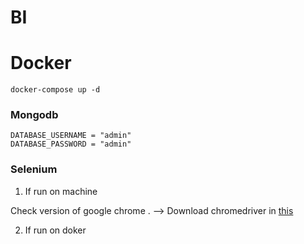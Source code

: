 # BI


# Docker 

```
docker-compose up -d
```


### Mongodb

```
DATABASE_USERNAME = "admin"
DATABASE_PASSWORD = "admin"
```


### Selenium 

1. If run on machine 

Check version of google chrome . -->
Download chromedriver in [this](https://sites.google.com/chromium.org/driver/downloads)


2. If run on doker 

